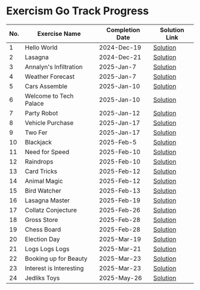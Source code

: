 # Exercism Go Track Progress

| No. | Exercise Name          | Completion Date | Solution Link                                                       |
| --- | ---------------------- | --------------- | --------------------------------------------------------------------|
| 1   | Hello World            | 2024-Dec-19     | [Solution](./go/hello-world/hello_world.go)                         |
| 2   | Lasagna                | 2024-Dec-21     | [Solution](./go/lasagna/lasagna.go)                                 |
| 3   | Annalyn's Infiltration | 2025-Jan-7      | [Solution](./go/annalyns-infiltration/annalyns_infiltration.go)     |
| 4   | Weather Forecast       | 2025-Jan-7      | [Solution](./go/weather-forecast/weather_forecast.go)               |
| 5   | Cars Assemble          | 2025-Jan-10     | [Solution](./go/cars-assemble/cars_assemble.go)                     |
| 6   | Welcome to Tech Palace | 2025-Jan-10     | [Solution](./go/welcome-to-tech-palace/welcome_to_tech_palace.go)   |
| 7   | Party Robot            | 2025-Jan-12     | [Solution](./go/party-robot/party_robot.go)                         |
| 8   | Vehicle Purchase       | 2025-Jan-17     | [Solution](./go/vehicle-purchase/vehicle_purchase.go)               |
| 9   | Two Fer                | 2025-Jan-17     | [Solution](./go/two-fer/two_fer.go)                                 |
| 10  | Blackjack              | 2025-Feb-5      | [Solution](./go/blackjack/blackjack.go)                             |
| 11  | Need for Speed         | 2025-Feb-10     | [Solution](./go/need-for-speed/need_for_speed.go)                   |
| 12  | Raindrops              | 2025-Feb-10     | [Solution](./go/raindrops/raindrops.go)                             |
| 13  | Card Tricks            | 2025-Feb-12     | [Solution](./go/card-tricks/card_tricks.go)                         |
| 14  | Animal Magic           | 2025-Feb-12     | [Solution](./go/animal-magic/animal_magic.go)                       |
| 15  | Bird Watcher           | 2025-Feb-13     | [Solution](./go/bird-watcher/bird_watcher.go)                       |
| 16  | Lasagna Master         | 2025-Feb-19     | [Solution](./go/lasagna-master/lasagna_master.go)                   |
| 17  | Collatz Conjecture     | 2025-Feb-26     | [Solution](./go/collatz-conjecture/collatz_conjecture.go)           |
| 18  | Gross Store            | 2025-Feb-28     | [Solution](./go/gross-store/gross_store.go)           			   |
| 19  | Chess Board            | 2025-Feb-28     | [Solution](./go/chessboard/chessboard.go)           			       |
| 20  | Election Day           | 2025-Mar-19     | [Solution](./go/election-day/election_day.go)           			   |
| 21  | Logs Logs Logs         | 2025-Mar-21     | [Solution](./go/logs-logs-logs/logs_logs_logs.go)           		   |
| 22  | Booking up for Beauty  | 2025-Mar-23     | [Solution](./go/booking-up-for-beauty/booking_up_for_beauty.go)     |
| 23  | Interest is Interesting| 2025-Mar-23     | [Solution](./go/interest-is-interesting/interest_is_interesting.go) |
| 24  | Jedliks Toys		   | 2025-May-26     | [Solution](./go/jedliks-toys/jedliks_toys.go)                       |